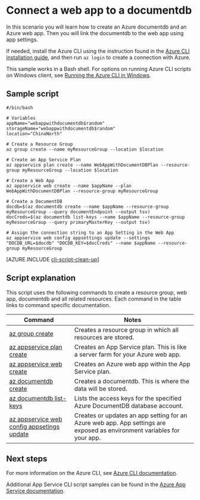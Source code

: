 <properties
    pageTitle="Azure CLI Script Sample - Connect a web app to documentdb | Azure"
    description="Azure CLI Script Sample - Connect a web app to documentdb"
    services="appservice"
    documentationcenter="appservice"
    author="syntaxc4"
    manager="erikre"
    editor=""
    tags="azure-service-management" />
<tags
    ms.assetid="bbbdbc42-efb5-4b4f-8ba6-c03c9d16a7ea"
    ms.service="app-service"
    ms.devlang="multiple"
    ms.topic="article"
    ms.tgt_pltfrm="na"
    ms.workload="web"
    ms.date="03/20/2017"
    wacn.date=""
    ms.author="cfowler" />

# Connect a web app to a documentdb

In this scenario you will learn how to create an Azure documentdb and an Azure web app. Then you will link the documentdb to the web app using app settings.

If needed, install the Azure CLI using the instruction found in the [Azure CLI installation guide](https://docs.microsoft.com/cli/azure/install-azure-cli), and then run `az login` to create a connection with Azure.

This sample works in a Bash shell. For options on running Azure CLI scripts on Windows client, see [Running the Azure CLI in Windows](/documentation/articles/virtual-machines-windows-cli-options/).

## Sample script

    #/bin/bash

    # Variables
    appName="webappwithdocumentdb$random"
    storageName="webappwithdocumentdb$random"
    location="ChinaNorth"

    # Create a Resource Group 
    az group create --name myResourceGroup --location $location

    # Create an App Service Plan
    az appservice plan create --name WebAppWithDocumentDBPlan --resource-group myResourceGroup --location $location

    # Create a Web App
    az appservice web create --name $appName --plan WebAppWithDocumentDBPlan --resource-group myResourceGroup 

    # Create a DocumentDB
    docdb=$(az documentdb create --name $appName --resource-group myResourceGroup --query documentEndpoint --output tsv)
    docCreds=$(az documentdb list-keys --name $appName --resource-group myResourceGroup --query primaryMasterKey --output tsv)

    # Assign the connection string to an App Setting in the Web App
    az appservice web config appsettings update --settings "DOCDB_URL=$docdb" "DOCDB_KEY=$docCreds" --name $appName --resource-group myResourceGroup

[AZURE.INCLUDE [cli-script-clean-up](../../includes/cli-script-clean-up.md)]

## Script explanation

This script uses the following commands to create a resource group, web app, documentdb and all related resources. Each command in the table links to command specific documentation.

| Command | Notes |
|---|---|
| [az group create](https://docs.microsoft.com/cli/azure/group#create) | Creates a resource group in which all resources are stored. |
| [az appservice plan create](https://docs.microsoft.com/cli/azure/appservice/plan#create) | Creates an App Service plan. This is like a server farm for your Azure web app. |
| [az appservice web create](https://docs.microsoft.com/cli/azure/appservice/web#create) | Creates an Azure web app within the App Service plan. |
| [az documentdb create](https://docs.microsoft.com/cli/azure/documentdb#create) | Creates a documentdb. This is where the data will be stored. |
| [az documentdb list-keys](https://docs.microsoft.com/cli/azure/documentdb#list-keys) | Lists the access keys for the specified Azure DocumentDB database account. |
| [az appservice web config appsetings update](https://docs.microsoft.com/cli/azure/appservice/web/config/appsettings#update) | Creates or updates an app setting for an Azure web app. App settings are exposed as environment variables for your app. |

## Next steps

For more information on the Azure CLI, see [Azure CLI documentation](https://docs.microsoft.com/cli/azure/overview).

Additional App Service CLI script samples can be found in the [Azure App Service documentation](/documentation/articles/app-service-cli-samples/).